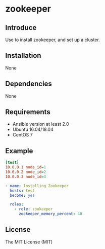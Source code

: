 # zookeeper

## Introduce
Use to install zookeeper, and set up a cluster.

## Installation
None

## Dependencies
None

## Requirements
* Ansible version at least 2.0
* Ubuntu 16.04/18.04
* CentOS 7

## Example
```ini
[test]
10.0.0.1 node_id=1
10.0.0.2 node_id=2
10.0.0.3 node_id=3
```

```yaml
- name: Installing Zookeeper
  hosts: test
  become: yes

  roles:
    - role: zookeeper
      zookeeper_memory_percent: 40
```

## License
The MIT License (MIT)
